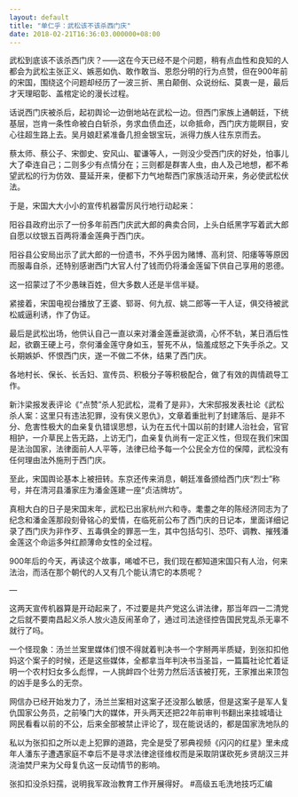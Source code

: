 ```yaml
---
layout: default
title: "单仁乎：武松该不该杀西门庆"
date: 2018-02-21T16:36:03.000000+08:00
---
```


武松到底该不该杀西门庆？——这在今天已经不是个问题，稍有点血性和良知的人都会为武松主张正义、嫉恶如仇、敢作敢当、恩怨分明的行为点赞，但在900年前的宋国，围绕这个问题却经历了一波三折、黑白颠倒、众说纷纭、莫衷一是，最后才天理昭彰、盖棺定论的漫长过程。

话说西门庆被杀后，起初舆论一边倒地站在武松一边。但西门家族上通朝廷，下统基层，岂肯一条性命被白白斩杀，务求血债血还，以命抵命，西门庆方能瞑目，安心往超生路上去。吴月娘赶紧准备几担金银宝玩，派得力族人往东京而去。

蔡太师、蔡公子、宋御史、安风山、翟谦等人，一则没少受西门庆的好处，怕事儿大了牵连自己；二则多少有点情分在；三则都是群害人虫，由人及己地想，都不希望武松的行为仿效、蔓延开来，便都下力气地帮西门家族活动开来，务必使武松伏法。

于是，宋国大大小小的宣传机器雷厉风行地行动起来：

阳谷县政府出示了一份多年前西门庆武大郎的典卖合同，上头白纸黑字写着武大郎自愿以纹银五百两将潘金莲典于西门庆。

阳谷县公安局出示了武大郎的一份遗书，不外乎因为赌博、高利贷、阳痿等等原因而服毒自杀，还特别感谢西门大官人付了钱而仍将潘金莲留下供自己享用的恩德。

这一招蒙过了不少愚昧百姓，但大多数人还是半信半疑。

紧接着，宋国电视台播放了王婆、郓哥、何九叔、姚二郎等一干人证，俱交待被武松威逼利诱，作了伪证。

最后是武松出场，他供认自己一直以来对潘金莲垂涎欲滴，心怀不轨，某日酒后性起，欲霸王硬上弓，奈何潘金莲守身如玉，誓死不从，恼羞成怒之下失手杀之。又长期嫉妒、怀恨西门庆，遂一不做二不休，结果了西门庆。

各地村长、保长、长舌妇、宣传员、积极分子等积极配合，做了有效的舆情疏导工作。

新汴梁报发表评论《“点赞”杀人犯武松，混肴了是非》，大宋邸报发表社论《武松杀人案：这里只有违法犯罪，没有侠义恩仇》，文章着重批判了封建落后、是非不分、危害性极大的血亲复仇错误思想，认为在五代十国以前的封建人治社会，官官相护，一介草民上告无路，上访无门，血亲复仇尚有一定正义性，但现在我们宋国是法治国家，法律面前人人平等，法律已给予每一个公民全方位的保障，武松没有任何理由法外施刑于西门庆。

至此，宋国舆论基本上被扭转。东京还传来消息，朝廷准备颁给西门庆“烈士”称号，并在清河县潘家庄为潘金莲建一座“贞洁牌坊”。

真相大白的日子是宋国末年，武松已出家杭州六和寺。耄耋之年的陈经济同志为了纪念和潘金莲那段刻骨铭心的爱情，在临死前公布了西门庆的日记本，里面详细记录了西门庆为非作歹、五毒俱全的罪恶一生，其中包括勾引、恐吓、调教、摧残潘金莲这个命运多舛红颜薄命女性的全过程。

900年后的今天，再读这个故事，唏嘘不已，我们现在都知道宋国只有人治，何来法治，而活在那个朝代的人又有几个能认清它的本质呢？

—

这两天宣传机器算是开动起来了，不过要是共产党这么讲法律，那当年四一二清党之后就不要南昌起义杀人放火造反闹革命了，通过司法途径控告国民党乱杀无辜不就行了吗。

一个怪现象：汤兰兰案里媒体们恨不得就着判决书一个字掰两半质疑，到张扣扣他妈这个案子的时候，还是这些媒体，全都拿当年判决书当圣旨，一篇篇社论忙着证明一个农村妇女多么彪悍，一人挑衅四个壮劳力然后活该被打死，王家推出来顶包的凶手是多么的无奈。

网信办已经开始发力了，汤兰兰案相对这案子还没那么敏感，但是这案子是军人复仇国家公务员，之前嗓门大的媒体，开头两天还把22年前审判书翻出来挂城墙让网民看看以前的不公，后来全部被禁止评论了，现在能说话的，都是国家洗地队的

私以为张扣扣之所以走上犯罪的道路，完全是受了邪典视频《闪闪的红星》里未成年人潘东子遭遇家庭不幸后不是寻求法律途径维权而是采取阴谋砍死乡贤胡汉三并浇油焚尸来为父母复仇这一反动情节的影响。

张扣扣没杀妇孺，说明我军政治教育工作开展得好。 #高级五毛洗地技巧汇编

